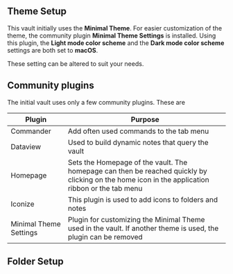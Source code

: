 ## Theme Setup
This vault initially uses the **Minimal Theme**. For easier customization of the theme, the community plugin **Minimal Theme Settings** is installed. Using this plugin, the **Light mode color scheme** and the **Dark mode color scheme** settings are both set to **macOS**.

These setting can be altered to suit your needs.

## Community plugins
The initial vault uses only a few community plugins. These are

| Plugin | Purpose |
| ---- | ---- |
| Commander | Add often used commands to the tab menu |
| Dataview | Used to build dynamic notes that query the vault |
| Homepage | Sets the Homepage of the vault. The homepage can then be reached quickly by clicking on the home icon in the application ribbon or the tab menu |
| Iconize | This plugin is used to add icons to folders and notes |
| Minimal Theme Settings | Plugin for customizing the Minimal Theme used in the vault. If another theme is used, the plugin can be removed |
## Folder Setup
